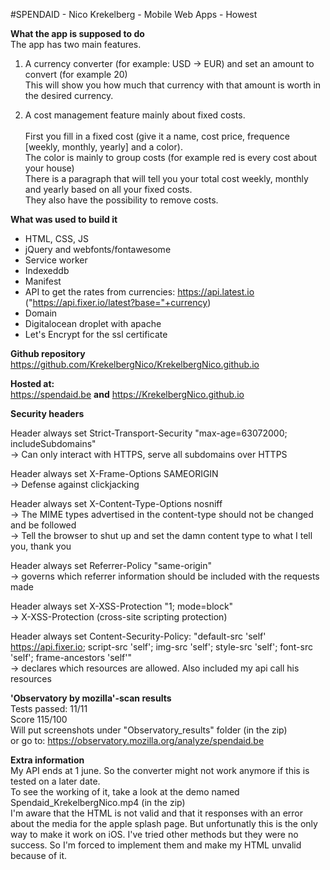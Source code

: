 #SPENDAID - Nico Krekelberg - Mobile Web Apps - Howest

**What the app is supposed to do**<br/>
The app has  two main features. 
1) A currency converter (for example: USD -> EUR) and set an amount to convert (for example 20)<br/>
This will show you how much that currency with that amount is worth in the desired currency.

2) A cost management feature mainly about fixed costs.<br/><br/> First you fill in a fixed cost (give it a name, cost price, frequence [weekly, monthly, yearly] and a color). <br/>
The color is mainly to group costs (for example red is every cost about your house)<br/>
There is a paragraph that will tell you your total cost weekly, monthly and yearly based on all your fixed costs. <br/>
They also have the possibility to remove costs.

**What was used to build it**
* HTML, CSS, JS
* jQuery and webfonts/fontawesome
* Service worker
* Indexeddb
* Manifest
* API to get the rates from currencies: https://api.latest.io ("https://api.fixer.io/latest?base="+currency)
* Domain 
* Digitalocean droplet with apache
* Let's Encrypt for the ssl certificate


**Github repository**<br/>
https://github.com/KrekelbergNico/KrekelbergNico.github.io <br/>

**Hosted at:**<br/>
 https://spendaid.be **and** https://KrekelbergNico.github.io

**Security headers**

Header always set Strict-Transport-Security "max-age=63072000; includeSubdomains"<br/>
-> Can only interact with HTTPS, serve all subdomains over HTTPS<br/>
    
Header always set X-Frame-Options SAMEORIGIN <br/>
-> Defense against clickjacking<br/>

Header always set X-Content-Type-Options nosniff<br/>
-> The MIME types advertised in the content-type should not be changed and be followed<br/>
-> Tell the browser to shut up and set the damn content type to what I tell you, thank you<br/>

Header always set Referrer-Policy "same-origin"<br/>
-> governs which referrer information should be included with the requests made<br/>

Header always set X-XSS-Protection "1; mode=block" <br/>
-> X-XSS-Protection (cross-site scripting protection)<br/>
      
Header always set Content-Security-Policy: "default-src 'self' https://api.fixer.io; script-src 'self'; img-src 'self'; style-src 'self'; font-src 'self'; frame-ancestors 'self'"<br/>
-> declares which resources are allowed. Also included my api call his resources<br/>


**'Observatory by mozilla'-scan results**<br/>
Tests passed: 11/11<br/>
Score 115/100<br/>
Will put screenshots under "Observatory_results" folder (in the zip)<br/>
or go to: https://observatory.mozilla.org/analyze/spendaid.be

**Extra information**<br/>
My API ends at 1 june. So the converter might not work anymore if this is tested on a later date.<br/>
To see the working of it, take a look at the demo named Spendaid_KrekelbergNico.mp4 (in the zip)<br/>
I'm aware that the HTML is not valid and that it responses with an error about the media for the apple splash page. But unfortunatly this is the only way to make it work on iOS. I've tried other methods but they were no success. So I'm forced to implement them and make my HTML unvalid because of it.



